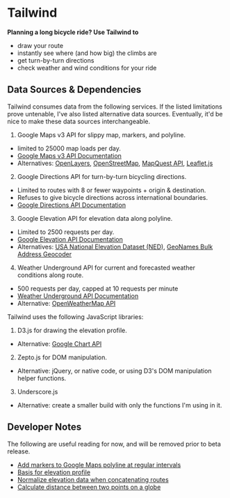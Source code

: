 Tailwind
=======

<b>Planning a long bicycle ride? Use Tailwind to</b>

* draw your route
* instantly see where (and how big) the climbs are
* get turn-by-turn directions
* check weather and wind conditions for your ride


Data Sources & Dependencies
----------------------------

Tailwind consumes data from the following services.
If the listed limitations prove untenable, I've also listed alternative data sources.
Eventually, it'd be nice to make these data sources interchangeable.

1. Google Maps v3 API for slippy map, markers, and polyline.
  * limited to 25000 map loads per day.
  * [Google Maps v3 API Documentation](https://developers.google.com/maps/documentation/javascript/)
  * Alternatives: [OpenLayers](http://openlayers.org/), [OpenStreetMap](http://switch2osm.org/), [MapQuest API](http://developer.mapquest.com/), [Leaflet.js](http://leafletjs.com/)

2. Google Directions API for turn-by-turn bicycling directions.
  * Limited to routes with 8 or fewer waypoints + origin & destination.
  * Refuses to give bicycle directions across international boundaries.
  * [Google Directions API Documentation](https://developers.google.com/maps/documentation/directions/)

3. Google Elevation API for elevation data along polyline.
  * Limited to 2500 requests per day.
  * [Google Elevation API Documentation](https://developers.google.com/maps/documentation/elevation/)
  * Alternatives: [USA National Elevation Dataset (NED)](http://gisdata.usgs.gov/bulk.php), [GeoNames Bulk Address Geocoder](http://www.geonames.org/export/)

4. Weather Underground API for current and forecasted weather conditions along route.
  * 500 requests per day, capped at 10 requests per minute
  * [Weather Underground API Documentation](http://www.wunderground.com/weather/api/)
  * Alternative: [OpenWeatherMap API](http://openweathermap.org/API)

Tailwind uses the following JavaScript libraries:

1. D3.js for drawing the elevation profile.
  * Alternative: [Google Chart API](https://developers.google.com/chart/)

2. Zepto.js for DOM manipulation.
  * Alternative: jQuery, or native code, or using D3's DOM manipulation helper functions.

3. Underscore.js
  * Alternative: create a smaller build with only the functions I'm using in it.


Developer Notes
---------------

The following are useful reading for now, and will be removed prior to beta release.

* [Add markers to Google Maps polyline at regular intervals](http://stackoverflow.com/questions/2698112/how-to-add-markers-on-google-maps-polylines-based-on-distance-along-the-line)
* [Basis for elevation profile](http://bl.ocks.org/mbostock/3883195)
* [Normalize elevation data when concatenating routes](http://bl.ocks.org/mbostock/1667367)
* [Calculate distance between two points on a globe](http://stackoverflow.com/questions/1502590/calculate-distance-between-two-points-in-google-maps-v3)
